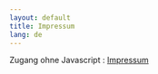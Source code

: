 ```yaml
---
layout: default
title: Impressum
lang: de
---
```


<div id="legal-holder">
  <!-- Fallback for no-JS visitors -->
  <noscript>
    <p>Zugang ohne Javascript : <a href="{{ site.url_legal }}">Impressum</a></p>
  </noscript>

  <!-- Frame starts empty -->
  <iframe id="frame" loading="lazy" style="width:100%; height:110vh; border:none;"></iframe>
</div>

<script>
document.addEventListener("DOMContentLoaded", () => {
  const delay = 1000 + Math.random() * 500;          // 1-1.5 s
  setTimeout(() => {
    document.getElementById("frame").src = "{{ site.url_legal }}";
  }, delay);
});
</script>

---

JavaScript ist erforderlich, um den vollständigen rechtlichen Hinweis anzuzeigen.
